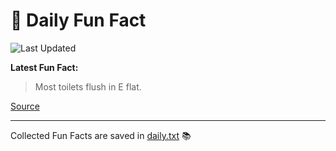 # 🌟 Daily Fun Fact

![Last Updated](https://img.shields.io/badge/Last_Updated-2025_10_03-blue?style=flat-square)

**Latest Fun Fact:**

> Most toilets flush in E flat.

[Source](http://www.djtech.net/humor/useless_facts.htm)

---

Collected Fun Facts are saved in [daily.txt](daily.txt) 📚
